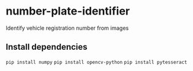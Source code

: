 # number-plate-identifier
Identify vehicle registration number from images

## Install dependencies
`pip install numpy`
`pip install opencv-python`
`pip install pytesseract`
